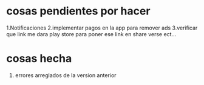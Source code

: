 
# cosas pendientes por hacer 

1.Notificaciones 
2.implementar pagos en la app para remover ads
3.verificar que link me dara play store para poner ese link en share verse ect...

 


# cosas hecha 

1. errores arreglados de la version anterior



